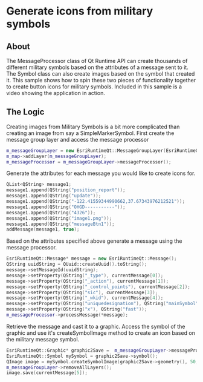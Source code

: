 # Generate icons from military symbols
## About
The MessageProcessor class of Qt Runtime API can create thousands of different military symbols based on the attributes of a message sent to it. The Symbol class can also create images based on the symbol that created it. This sample shows how to spin these two pieces of functionality together to create button icons for military symbols. Included in this sample is a video showing the application in action.
## The Logic
Creating images from Military Symbols is a bit more complicated than creating an image from say a SimpleMarkerSymbol.
First create the message group layer and access the message processor
```C++
m_messageGroupLayer = new EsriRuntimeQt::MessageGroupLayer(EsriRuntimeQt::SymbolDictionaryType::Mil2525C, 2, this);
m_map->addLayer(m_messageGroupLayer);
m_messageProcessor = m_messageGroupLayer->messageProcessor();
```
Generate the attributes for each message you would like to create icons for.
```C++
QList<QString> message1;
message1.append(QString("position_report"));
message1.append(QString("update"));
message1.append(QString("-122.41559344990662,37.67343976212521"));
message1.append(QString("OHGD-----------"));
message1.append(QString("4326"));
message1.append(QString("image1.png"));
message1.append(QString("messageBtn1"));
addMessage(message1, true);
```
Based on the attributes specified above generate a message using the message processor.
```C++
EsriRuntimeQt::Message* message = new EsriRuntimeQt::Message();
QString uuidString = QUuid::createUuid().toString();
message->setMessageId(uuidString);
message->setProperty(QString("_type"), currentMessage[0]);
message->setProperty(QString("_action"), currentMessage[1]);
message->setProperty(QString("_control_points"), currentMessage[2]);
message->setProperty(QString("sic"), currentMessage[3]);
message->setProperty(QString("_wkid"), currentMessage[4]);
message->setProperty(QString("uniquedesignation"), QString("mainSymbol"));
message->setProperty(QString("x"), QString("fast"));
m_messageProcessor->processMessage(*message);
```
Retrieve the message and cast it to a graphic. Access the symbol of the graphic and use it's createSymbolImage method to create an icon based on the military message symbol.
```C++
EsriRuntimeQt::Graphic* graphic2Save =  m_messageGroupLayer->messageProcessor()->graphic(uuidString);
EsriRuntimeQt::Symbol mySymbol = graphic2Save->symbol();
QImage image = mySymbol.createSymbolImage(graphic2Save->geometry(), 50, 50, QColor(255, 255, 255));
m_messageGroupLayer->removeAllLayers();
image.save(currentMessage[5]);
```